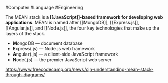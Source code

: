 #Computer #Language #Engineering 

The MEAN stack is **a [[JavaScript]]-based framework for developing web applications**. MEAN is named after [[MongoDB]], [[Express.js]], [[Angular.js]], and [[Node.js]], the four key technologies that make up the layers of the stack. 

-   **M**ongoDB — document database
-   **E**xpress(.js) — Node.js web framework
-   **A**ngular(.js) — a client-side JavaScript framework
-   **N**ode(.js) — the premier JavaScript web server


https://www.freecodecamp.org/news/cjn-understanding-mean-stack-through-diagrams/